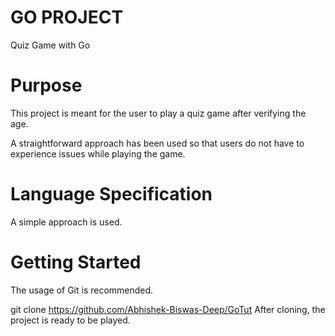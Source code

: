 # GO PROJECT
Quiz Game with Go

# Purpose
This project is meant for the user to play a quiz game after verifying the age.

A straightforward approach has been used so that users do not have to experience issues while playing the game.

# Language Specification
A simple approach is used.

# Getting Started
The usage of Git is recommended.

git clone https://github.com/Abhishek-Biswas-Deep/GoTut
After cloning, the project is ready to be played.


